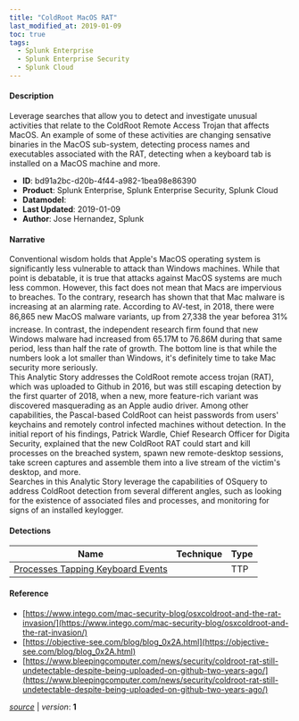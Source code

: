 ```yaml
---
title: "ColdRoot MacOS RAT"
last_modified_at: 2019-01-09
toc: true
tags:
  - Splunk Enterprise
  - Splunk Enterprise Security
  - Splunk Cloud
---
```


#### Description

Leverage searches that allow you to detect and investigate unusual activities that relate to the ColdRoot Remote Access Trojan that affects MacOS. An example of some of these activities are changing sensative binaries in the MacOS sub-system, detecting process names and executables associated with the RAT, detecting when a keyboard tab is installed on a MacOS machine and more.

- **ID**: bd91a2bc-d20b-4f44-a982-1bea98e86390
- **Product**: Splunk Enterprise, Splunk Enterprise Security, Splunk Cloud
- **Datamodel**: 
- **Last Updated**: 2019-01-09
- **Author**: Jose Hernandez, Splunk

#### Narrative

Conventional wisdom holds that Apple's MacOS operating system is significantly less vulnerable to attack than Windows machines. While that point is debatable, it is true that attacks against MacOS systems are much less common. However, this fact does not mean that Macs are impervious to breaches. To the contrary, research has shown that that Mac malware is increasing at an alarming rate. According to AV-test, in 2018, there were 86,865 new MacOS malware variants, up from 27,338 the year before&#151;a 31% increase. In contrast, the independent research firm found that new Windows malware had increased from 65.17M to 76.86M during that same period, less than half the rate of growth. The bottom line is that while the numbers look a lot smaller than Windows, it's definitely time to take Mac security more seriously.\
This Analytic Story addresses the ColdRoot remote access trojan (RAT), which was uploaded to Github in 2016, but was still escaping detection by the first quarter of 2018, when a new, more feature-rich variant was discovered masquerading as an Apple audio driver. Among other capabilities, the Pascal-based ColdRoot can heist passwords from users' keychains and remotely control infected machines without detection. In the initial report of his findings, Patrick Wardle, Chief Research Officer for Digita Security, explained that the new ColdRoot RAT could start and kill processes on the breached system, spawn new remote-desktop sessions, take screen captures and assemble them into a live stream of the victim's desktop, and more.\
Searches in this Analytic Story leverage the capabilities of OSquery to address ColdRoot detection from several different angles, such as looking for the existence of associated files and processes, and monitoring for signs of an installed keylogger.

#### Detections

| Name        | Technique   | Type         |
| ----------- | ----------- |--------------|
| [Processes Tapping Keyboard Events](/endpoint/processes_tapping_keyboard_events/) |  | TTP |

#### Reference

* [https://www.intego.com/mac-security-blog/osxcoldroot-and-the-rat-invasion/](https://www.intego.com/mac-security-blog/osxcoldroot-and-the-rat-invasion/)
* [https://objective-see.com/blog/blog_0x2A.html](https://objective-see.com/blog/blog_0x2A.html)
* [https://www.bleepingcomputer.com/news/security/coldroot-rat-still-undetectable-despite-being-uploaded-on-github-two-years-ago/](https://www.bleepingcomputer.com/news/security/coldroot-rat-still-undetectable-despite-being-uploaded-on-github-two-years-ago/)



[*source*](https://github.com/splunk/security_content/tree/develop/stories/coldroot_macos_rat.yml) \| *version*: **1**